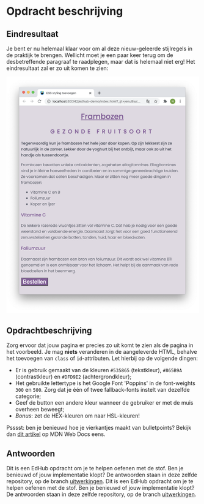 # Opdracht beschrijving

## Eindresultaat
Je bent er nu helemaal klaar voor om al deze nieuw-geleerde stijlregels in de praktijk te brengen. Wellicht moet je een paar keer terug om de desbetreffende paragraaf te raadplegen, maar dat is helemaal niet erg! Het eindresultaat zal er zo uit komen te zien:

![screenshot](./exercise-css-1.png)

## Opdrachtbeschrijving
Zorg ervoor dat jouw pagina er precies zo uit komt te zien als de pagina in het voorbeeld. Je mag **niets** veranderen in de aangeleverde HTML, behalve het toevoegen van `class` of `id`-attributen. Let hierbij op de volgende dingen:

* Er is gebruik gemaakt van de kleuren `#535865` (tekstkleur), `#865B9A` (contrastkleur) en `#DFD9E2` (achtergrondkleur);
* Het gebruikte lettertype is het Google Font 'Poppins' in de font-weights `300` en `500`. Zorg dat je één of twee fallback-fonts instelt van dezelfde categorie;
* Geef de button een andere kleur wanneer de gebruiker er met de muis overheen beweegt;
* *Bonus*: zet de HEX-kleuren om naar HSL-kleuren!

Psssst: ben je benieuwd hoe je vierkantjes maakt van bulletpoints? Bekijk dan [dit artikel](https://developer.mozilla.org/en-US/docs/Web/CSS/list-style) op MDN Web Docs eens.

## Antwoorden
Dit is een EdHub opdracht om je te helpen oefenen met de stof. Ben je benieuwd of jouw implementatie klopt? De antwoorden staan in deze zelfde repository, op de branch [uitwerkingen](https://github.com/hogeschoolnovi/frontend-css-frambozen-artikel/blob/uitwerkingen/styles.css).
Dit is een EdHub opdracht om je te helpen oefenen met de stof. Ben je benieuwd of jouw implementatie klopt? De antwoorden staan in deze zelfde repository, op de branch [uitwerkingen](https://github.com/hogeschoolnovi/frontend-css-frambozen-artikel/blob/uitwerkingen/styles.css).